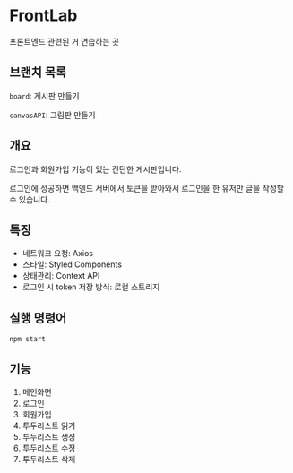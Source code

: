 # FrontLab

프론트엔드 관련된 거 연습하는 곳

## 브랜치 목록

`board`: 게시판 만들기

`canvasAPI`: 그림판 만들기


## 개요

로그인과 회원가입 기능이 있는 간단한 게시판입니다.

로그인에 성공하면 백엔드 서버에서 토큰을 받아와서 로그인을 한 유저만 글을 작성할 수 있습니다.

## 특징

- 네트워크 요청: Axios
- 스타일: Styled Components
- 상태관리: Context API
- 로그인 시 token 저장 방식: 로컬 스토리지

## 실행 명령어

`npm start`

## 기능

1. 메인화면
2. 로그인
3. 회원가입
4. 투두리스트 읽기
5. 투두리스트 생성
6. 투두리스트 수정
7. 투두리스트 삭제



